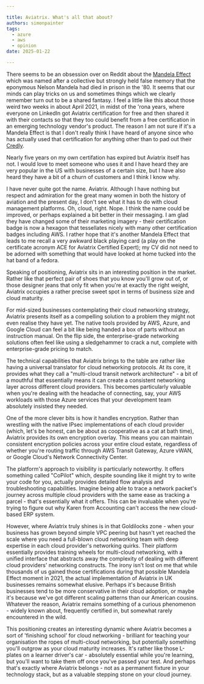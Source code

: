 ```yaml
---

title: Aviatrix. What's all that about?
authors: simonpainter
tags:
  - azure
  - aws
  - opinion
date: 2025-01-22

---
```


There seems to be an obsession over on Reddit about the [Mandela Effect](https://en.wikipedia.org/wiki/False_memory#Mandela_effect) which was named after a collective but strongly held false memory that the eponymous Nelson Mandela had died in prison in the '80. It seems that our minds can play tricks on us and sometimes things which we clearly remember turn out to be a shared fantasy. I feel a little like this about those weird two weeks in about April 2021, in midst of the 'rona years, where everyone on LinkedIn got Aviatrix certification for free and then shared it with their contacts so that they too could benefit from a free certification in an emerging technology vendor's product. The reason I am not sure if it's a Mandela Effect is that I don't really think I have heard of anyone since who has actually used that certification for anything other than to pad out their [Credly](https://www.credly.com/badges/241bb2ea-a862-40f9-b86d-cedd0a9014c8).
<!-- truncate -->
Nearly five years on my own certifation has expired but Aviatrix itself has not. I would love to meet someone who uses it and I have heard they are very popular in the US with businesses of a certain size, but I have also heard they have a bit of a churn of customers and I think I know why.

I have never quite got the name. Aviatrix. Although I have nothing but respect and admiration for the great many women in both the history of aviation and the present day, I don't see what it has to do with cloud management platforms. Oh, cloud, right. Nope. I think the name could be improved, or perhaps explained a bit better in their messaging. I am glad they have changed some of their marketing imagery - their certification badge is now a hexagon that tessellates nicely with many other certification badges including AWS. I rather hope that it's another Mandela Effect that leads to me recall a very awkward black playing card (a play on the certificate acronym ACE for Aviatrix Certified Expert); my CV did not need to be adorned with something that would have looked at home tucked into the hat band of a fedora.

Speaking of positioning, Aviatrix sits in an interesting position in the market. Rather like that perfect pair of shoes that you know you'll grow out of, or those designer jeans that only fit when you're at exactly the right weight, Aviatrix occupies a rather precise sweet spot in terms of business size and cloud maturity.

For mid-sized businesses contemplating their cloud networking strategy, Aviatrix presents itself as a compelling solution to a problem they might not even realise they have yet. The native tools provided by AWS, Azure, and Google Cloud can feel a bit like being handed a box of parts without an instruction manual. On the flip side, the enterprise-grade networking solutions often feel like using a sledgehammer to crack a nut, complete with enterprise-grade pricing to match.

The technical capabilities that Aviatrix brings to the table are rather like having a universal translator for cloud networking protocols. At its core, it provides what they call a "multi-cloud transit network architecture" - a bit of a mouthful that essentially means it can create a consistent networking layer across different cloud providers. This becomes particularly valuable when you're dealing with the headache of connecting, say, your AWS workloads with those Azure services that your development team absolutely insisted they needed.

One of the more clever bits is how it handles encryption. Rather than wrestling with the native IPsec implementations of each cloud provider (which, let's be honest, can be about as cooperative as a cat at bath time), Aviatrix provides its own encryption overlay. This means you can maintain consistent encryption policies across your entire cloud estate, regardless of whether you're routing traffic through AWS Transit Gateway, Azure vWAN, or Google Cloud's Network Connectivity Center.

The platform's approach to visibility is particularly noteworthy. It offers something called "CoPilot" which, despite sounding like it might try to write your code for you, actually provides detailed flow analysis and troubleshooting capabilities. Imagine being able to trace a network packet's journey across multiple cloud providers with the same ease as tracking a parcel - that's essentially what it offers. This can be invaluable when you're trying to figure out why Karen from Accounting can't access the new cloud-based ERP system.

However, where Aviatrix truly shines is in that Goldilocks zone - when your business has grown beyond simple VPC peering but hasn't yet reached the scale where you need a full-blown cloud networking team with deep expertise in each cloud provider's networking quirks. Their platform essentially provides training wheels for multi-cloud networking, with a unified interface that abstracts away the complexity of dealing with different cloud providers' networking constructs.
The irony isn't lost on me that while thousands of us gained those certifications during that possible Mandela Effect moment in 2021, the actual implementation of Aviatrix in UK businesses remains somewhat elusive. Perhaps it's because British businesses tend to be more conservative in their cloud adoption, or maybe it's because we've got different scaling patterns than our American cousins. Whatever the reason, Aviatrix remains something of a curious phenomenon - widely known about, frequently certified in, but somewhat rarely encountered in the wild.

This positioning creates an interesting dynamic where Aviatrix becomes a sort of 'finishing school' for cloud networking - brilliant for teaching your organisation the ropes of multi-cloud networking, but potentially something you'll outgrow as your cloud maturity increases. It's rather like those L-plates on a learner driver's car - absolutely essential while you're learning, but you'll want to take them off once you've passed your test. And perhaps that's exactly where Aviatrix belongs - not as a permanent fixture in your technology stack, but as a valuable stepping stone on your cloud journey.
